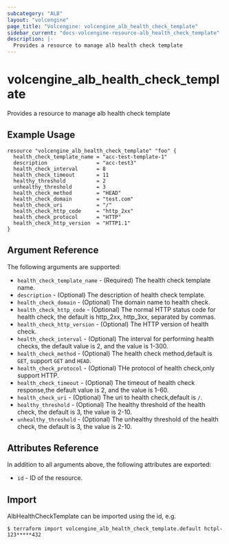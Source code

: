 ```yaml
---
subcategory: "ALB"
layout: "volcengine"
page_title: "Volcengine: volcengine_alb_health_check_template"
sidebar_current: "docs-volcengine-resource-alb_health_check_template"
description: |-
  Provides a resource to manage alb health check template
---
```

# volcengine_alb_health_check_template
Provides a resource to manage alb health check template
## Example Usage
```hcl
resource "volcengine_alb_health_check_template" "foo" {
  health_check_template_name = "acc-test-template-1"
  description                = "acc-test3"
  health_check_interval      = 8
  health_check_timeout       = 11
  healthy_threshold          = 2
  unhealthy_threshold        = 3
  health_check_method        = "HEAD"
  health_check_domain        = "test.com"
  health_check_uri           = "/"
  health_check_http_code     = "http_2xx"
  health_check_protocol      = "HTTP"
  health_check_http_version  = "HTTP1.1"
}
```
## Argument Reference
The following arguments are supported:
* `health_check_template_name` - (Required) The health check template name.
* `description` - (Optional) The description of health check template.
* `health_check_domain` - (Optional) The domain name to health check.
* `health_check_http_code` - (Optional) The normal HTTP status code for health check, the default is http_2xx, http_3xx, separated by commas.
* `health_check_http_version` - (Optional) The HTTP version of health check.
* `health_check_interval` - (Optional) The interval for performing health checks, the default value is 2, and the value is 1-300.
* `health_check_method` - (Optional) The health check method,default is `GET`, support `GET` and `HEAD`.
* `health_check_protocol` - (Optional) THe protocol of health check,only support HTTP.
* `health_check_timeout` - (Optional) The timeout of health check response,the default value is 2, and the value is 1-60.
* `health_check_uri` - (Optional) The uri to health check,default is `/`.
* `healthy_threshold` - (Optional) The healthy threshold of the health check, the default is 3, the value is 2-10.
* `unhealthy_threshold` - (Optional) The unhealthy threshold of the health check, the default is 3, the value is 2-10.

## Attributes Reference
In addition to all arguments above, the following attributes are exported:
* `id` - ID of the resource.



## Import
AlbHealthCheckTemplate can be imported using the id, e.g.
```
$ terraform import volcengine_alb_health_check_template.default hctpl-123*****432
```

